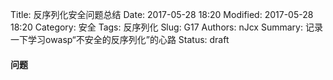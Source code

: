 Title: 反序列化安全问题总结
Date: 2017-05-28 18:20
Modified: 2017-05-28 18:20
Category: 安全
Tags: 反序列化
Slug: G17
Authors: nJcx
Summary: 记录一下学习owasp“不安全的反序列化”的心路
Status: draft
#### 问题